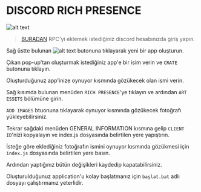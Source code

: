 # DISCORD RICH PRESENCE
![alt text](https://ibb.co/VHh5Nvc)


>[BURADAN](https://discord.com/developers/applications) RPC'yi eklemek istediğiniz discord hesabınızda giriş yapın.

Sağ üstte bulunan ![alt text](https://ibb.co/n8HxjZf) butonuna tıklayarak yeni bir app oluşturun.

Çıkan pop-up'tan oluşturmak istediğiniz app'e bir isim verin ve `CRATE` butonuna tıklayın.

Oluşturduğunuz app'inize oynuyor kısmında gözükecek olan ismi verin.

Sağ kısımda bulunan menüden `RICH PRESENCE`'ye tıklayın ve ardından `ART ESSETS` bölümüne girin.

`ADD IMAGES` btuonuna tıklayarak oynuyor kısmında gözükecek fotoğrafı yükleyebilirsiniz.

Tekrar sağdaki menüden GENERAL INFORMATION kısmına gelip `CLIENT ID`'nizi kopyalayın ve index.js dosyasında belirtilen yere yapıştırın.

İsteğe göre eklediğiniz fotoğrafın ismini oynuyor kısmında gözükmesi için `index.js` dosyasında belirtilen yere basın.

Ardından yaptığınız bütün değişikleri kaydedip kapatabilirsiniz.

Oluşturulduğunuz application'u kolay başlatmanız için `başlat.bat` adlı dosyayı çalıştırmanız yeterlidir.
